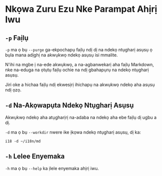 # Nkọwa Zuru Ezu Nke Parampat Ahịrị Iwu

## `-p` Faịlụ

`-p` ma ọ bụ `--purge` ga-ekpochapụ faịlụ ndị dị na ndekọ ntụgharị asụsụ ọ bụla mana adịghị na akwụkwọ ndekọ asụsụ isi mmalite.

N'ihi na mgbe ị na-ede akwụkwọ, a na-agbanwekarị aha faịlụ Markdown, nke na-eduga na ọtụtụ faịlụ ochie na ndị gbahapụrụ na ndekọ ntụgharị asụsụ.

Jiri oke a hichaa faịlụ ndị ekwesịrị ihichapụ na akwụkwọ ndekọ aha asụsụ ndị ọzọ.

## `-d` Na-Akọwapụta Ndekọ Ntụgharị Asụsụ

Akwụkwọ ndekọ aha atụgharịrị na-adaba na ndekọ aha ebe faịlụ dị ugbu a dị.

`-d` ma ọ bụ `--workdir` nwere ike ịkọwa ndekọ ntụgharị asụsụ, dị ka:

```
i18 -d ~/i18n/md
```

## `-h` Lelee Enyemaka

`-h` ma ọ bụ `--help` ka ịlele enyemaka ahịrị iwu.